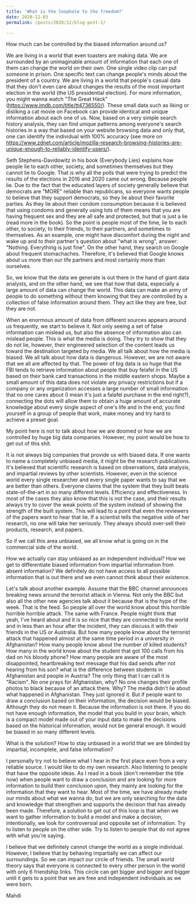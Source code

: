 ```yaml
---
title: 'What is the loophole to the freedom?'
date: 2020-12-03
permalink: /posts/2020/12/blog-post-2/

---
```


How much can be controlled by the biased information around us?

We are living in a world that even toasters are making data. We are surrounded by an unimaginable amount of information that each one of them can change the world on their own. One single video clip can put someone in prison. One specific text can change people's minds about the president of a country. We are living in a world that people's casual data that they don't even care about changes the results of the most important election in the world (the US presidential election). For more information, you might wanna watch "The Great Hack" (https://www.imdb.com/title/tt4736550/). These small data such as liking or disliking a cat movie on Facebook can provide identical and unique information about each one of us. Now, based on a very simple search history analysis, they can find unique patterns among everyone's search histories in a way that based on your website browsing data and only that, one can identify the individual with 100% accuracy (see more on https://www.zdnet.com/article/mozilla-research-browsing-histories-are-unique-enough-to-reliably-identify-users/). 

Seth Stephens-Davidowitz in his book (Everybody Lies) explains how people lie to each other, society, and sometimes themselves but they cannot lie to Google. That is why all the polls that were trying to predict the results of the elections in 2016 and 2020 came out wrong. Because people lie. Due to the fact that the educated layers of society generally believe that democrats are "MORE" reliable than republicans, so everyone wants people to believe that they support democrats, so they lie about their favorite parties. As they lie about their condom consumption because it is believed that using condoms and generally using lots of them means that you are having frequent sex and they are all safe and protected, but that is just a lie (read more in the book). So the point is people most of the time, lie to each other, to society, to their friends, to their partners, and sometimes to themselves. As an example, one might have discomfort during the night and wake up and to their partner's question about "what is wrong", answer: "Nothing. Everything is just fine". On the other hand, they search on Google about frequent stomachaches. Therefore, it's believed that Google knows about us more than our life partners and most certainly more than ourselves. 

So, we know that the data we generate is out there in the hand of giant data analysts, and on the other hand, we see that how that data, especially a large amount of data can change the world. This data can make an army of people to do something without them knowing that they are controlled by a collection of false information around them. They act like they are free, but they are not.

When an enormous amount of data from different sources appears around us frequently, we start to believe it. Not only seeing a set of false information can mislead us, but also the absence of information also can mislead people. This is what the media is doing. They try to show that they do not lie, however, their engineered selection of the content leads us toward the destination targeted by media. We all talk about how the media is biased. We all talk about how data is dangerous. However, we are not aware that we all are affected by that. The power of big data is so huge that the FBI tends to retrieve information about people that buy felafel in the US based on their bank card transactions in the middle eastern shops. Maybe a small amount of this data does not violate any privacy restrictions but if a company or any organization accesses a large number of small information that no one cares about (I mean it's just a falafel purchase in the end right?), connecting the dots will allow them to obtain a huge amount of accurate knowledge about every single aspect of one's life and in the end, you find yourself in a group of people that work, make money and try hard to achieve a preset goal.

My point here is not to talk about how we are doomed or how we are controlled by huge big data companies. However, my point would be how to get out of this shit.

It is not always big companies that provide us with biased data. If one wants to name a completely unbiased media, it might be the research publications. It's believed that scientific research is based on observations, data analysis, and impartial reviews by other scientists. However, even in the science world every single researcher and every single paper wants to say that we are better than others. Everyone claims that the system that they built beats state-of-the-art in so many different levels. Efficiency and effectiveness. In most of the cases they also know that this is not the case, and their results always try to cover the weak points of the system instead of showing the strength of the built system. This will lead to a point that even the reviewers of the papers want to hear that lie. If a scientist tells the negative side of her research, no one will take her seriously. They always should over-sell their products, research, and papers.

So if we call this area unbiased, we all know what is going on in the commercial side of the world. 

How we actually can stay unbiased as an independent individual? How we get to differentiate biased information from impartial information from absent information? We definitely do not have access to all possible information that is out there and we even cannot think about their existence.

Let's talk about another example. Assume that the BBC channel announces breaking news around the terrorist attack in Vienna. Not only the BBC but also all the other new agencies talk about it because that is the hype of the week. That is the feed. So people all over the world know about this horrible horrible horrible attack. The same with France. People might think that yeah, I've heard about and it is so nice that they are connected to the world and in less than an hour after the incident, they can discuss it with their friends in the US or Australia. But how many people know about the terrorist attack that happened almost at the same time period in a university in Afghanistan? How many people know about the number of killed students? How many in the world know about the student that got 100 calls from his dad on his bloody phone? How many people are aware of the most disappointed, heartbreaking text message that his dad sends after not hearing from his son? what is the difference between students in Afghanistan and people in Austria? The only thing that I can call it is "Racism". No one prays for Afghanistan, why? No one changes their profile photos to black because of an attack there. Why?
The media didn't lie about what happened in Afghanistan. They just ignored it. But if people want to draw a conclusion based on their information, the decision would be biased. Although they do not mean it. Because the information is not there. If you do not have enough information, the model that you build in your brain, which is a compact model made out of your input data to make the decisions based on the historical information, would not be general enough. It would be biased in so many different levels. 

What is the solution? How to stay unbiased in a world that we are blinded by impartial, incomplete, and false information?

I personally try not to believe what I hear in the first place even from a very reliable source. I would like to do my own research. Also listening to people that have the opposite ideas. As I read in a book (don't remember the title now) when people want to draw a conclusion and are looking for more information to build their conclusion upon, they mainly are looking for the information that they want to hear. Most of the time, we have already made our minds about what we wanna do, but we are only searching for the data and knowledge that strengthen and supports the decision that has already been made. Therefore, a solution to get out of this loop is that when we want to gather information to build a model and make a decision, intentionally, we look for controversial and opposite set of information. Try to listen to people on the other side. Try to listen to people that do not agree with what you're saying.

I believe that we definitely cannot change the world as a single individual. However, I believe that by behaving impartially we can affect our surroundings. So we can impact our circle of friends. The small world theory says that everyone is connected to every other person in the world with only 6 friendship links. This circle can get bigger and bigger and bigger until it gets to a point that we are free and independent individuals as we were born.



Mahdi
